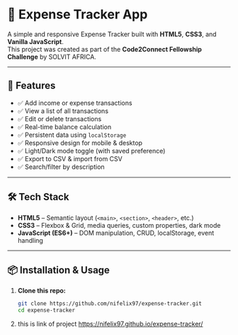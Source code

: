 # 💸 Expense Tracker App

A simple and responsive Expense Tracker built with **HTML5**, **CSS3**, and **Vanilla JavaScript**.  
This project was created as part of the **Code2Connect Fellowship Challenge** by SOLVIT AFRICA.

---

## 🚀 Features

- ✅ Add income or expense transactions
- ✅ View a list of all transactions
- ✅ Edit or delete transactions
- ✅ Real-time balance calculation
- ✅ Persistent data using `localStorage`
- ✅ Responsive design for mobile & desktop
- ✅ Light/Dark mode toggle (with saved preference)
- ✅ Export to CSV & import from CSV
- ✅ Search/filter by description

---

## 🛠️ Tech Stack

- **HTML5** – Semantic layout (`<main>`, `<section>`, `<header>`, etc.)
- **CSS3** – Flexbox & Grid, media queries, custom properties, dark mode
- **JavaScript (ES6+)** – DOM manipulation, CRUD, localStorage, event handling

---

## 📦 Installation & Usage

1. **Clone this repo:**
   ```bash
   git clone https://github.com/nifelix97/expense-tracker.git
   cd expense-tracker

2. this is link of project
   https://nifelix97.github.io/expense-tracker/

